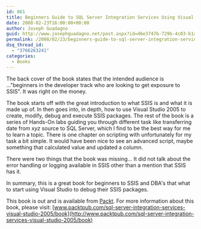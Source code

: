 ```yaml
---
id: 861
title: Beginners Guide to SQL Server Integration Services Using Visual Studio 2005
date: 2008-02-23T16:00:00+00:00
author: Joseph Guadagno
guid: http://www.josephguadagno.net/post.aspx?id=d6e3747b-729b-4c03-b1a7-f54beb74adca
permalink: /2008/02/23/beginners-guide-to-sql-server-integration-services-using-visual-studio-2005/
dsq_thread_id:
  - "3766263241"
categories:
  - Books
---
```

The back cover of the book states that the intended audience is ..."beginners in the developer track who are looking to get exposure to SSIS".  It was right on the money.

The book starts off with the great introduction to what SSIS is and what it is made up of. In then goes into, in depth, how to use Visual Studio 2005 to create, modify, debug and execute SSIS packages.  The rest of the book is a series of Hands-On labs guiding you through different task like transferring date from _xyz_ source to SQL Server, which I find to be the best way for me to learn a topic. There is one chapter on scripting with unfortunately for my task a bit simple.  It would have been nice to see an advanced script, maybe something that calculated value and updated a column.

There were two things that the book was missing... It did not talk about the error handling or logging available in SSIS other than a mention that SSIS has it.

In summary, this is a great book for beginners to SSIS and DBA's that what to start using Visual Studio to debug their SSIS packages.

This book is out and is available from [Packt](http://www.packtpub.com/). For more information about this book, please visit: [www.packtpub.com/sql-server-integration-services-visual-studio-2005/book](http://www.packtpub.com/sql-server-integration-services-visual-studio-2005/book)